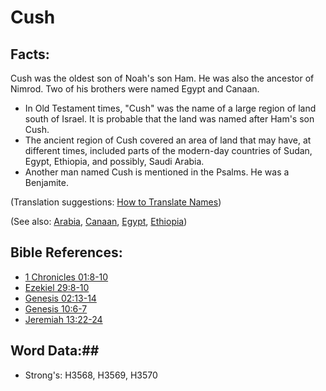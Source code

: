 # Cush #

## Facts: ##

Cush was the oldest son of Noah's son Ham. He was also the ancestor of Nimrod. Two of his brothers were named Egypt and Canaan.

* In Old Testament times, "Cush" was the name of a large region of land south of Israel. It is probable that the land was named after Ham's son Cush.
* The ancient region of Cush covered an area of land that may have, at different times, included parts of the modern-day countries of Sudan, Egypt, Ethiopia, and possibly, Saudi Arabia.
* Another man named Cush is mentioned in the Psalms. He was a Benjamite.

(Translation suggestions: [How to Translate Names](rc://en/ta/man/translate/translate-names))

(See also: [Arabia](../other/arabia.md), [Canaan](../other/canaan.md), [Egypt](../other/egypt.md), [Ethiopia](../other/ethiopia.md))

## Bible References: ##

* [1 Chronicles 01:8-10](rc://en/tn/help/1ch/01/08)
* [Ezekiel 29:8-10](rc://en/tn/help/ezk/29/08)
* [Genesis 02:13-14](rc://en/tn/help/gen/02/13)
* [Genesis 10:6-7](rc://en/tn/help/gen/10/06)
* [Jeremiah 13:22-24](rc://en/tn/help/jer/13/22)

## Word Data:##

* Strong's: H3568, H3569, H3570

